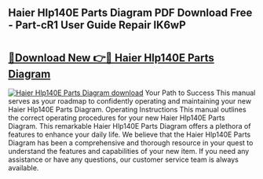## Haier Hlp140E Parts Diagram PDF Download Free - Part-cR1 User Guide Repair lK6wP

# <h2><a href="http://dfkwsbk.blite.top/?on=Haier+Hlp140E+Parts+Diagram">🔗Download New 👉🔴 Haier Hlp140E Parts Diagram</a></h2>

[![Haier Hlp140E Parts Diagram download](https://i.imgur.com/lujVjoI.png)](http://dfkwsbk.blite.top/?on=Haier+Hlp140E+Parts+Diagram)
Your Path to Success This manual serves as your roadmap to confidently operating and maintaining your new Haier Hlp140E Parts Diagram. Operating Instructions This manual outlines the correct operating procedures for your new Haier Hlp140E Parts Diagram. This remarkable Haier Hlp140E Parts Diagram offers a plethora of features to enhance your daily life. We believe that the Haier Hlp140E Parts Diagram has been a comprehensive and thorough resource in your quest to understand the features and capabilities of your new item. If you need any assistance or have any questions, our customer service team is always available.
